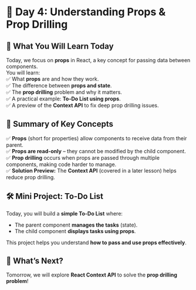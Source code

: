 # 🚀 Day 4: Understanding Props & Prop Drilling  

## 📌 What You Will Learn Today  
Today, we focus on **props** in React, a key concept for passing data between components.  
You will learn:  
✅ What **props** are and how they work.  
✅ The difference between **props and state**.  
✅ The **prop drilling** problem and why it matters.  
✅ A practical example: **To-Do List using props**.  
✅ A preview of the **Context API** to fix deep prop drilling issues.  


## 🔹 Summary of Key Concepts  
✅ **Props** (short for properties) allow components to receive data from their parent.  
✅ **Props are read-only** – they cannot be modified by the child component.  
✅ **Prop drilling** occurs when props are passed through multiple components, making code harder to manage.  
✅ **Solution Preview:** The **Context API** (covered in a later lesson) helps reduce prop drilling.  


## 🛠 Mini Project: To-Do List  
Today, you will build a **simple To-Do List** where:  
- The parent component **manages the tasks** (state).  
- The child component **displays tasks using props**.  

This project helps you understand **how to pass and use props effectively**.  


## 🚀 What’s Next?  
Tomorrow, we will explore **React Context API** to solve the **prop drilling problem**!  
